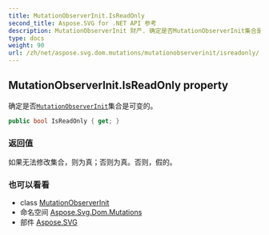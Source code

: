 ```yaml
---
title: MutationObserverInit.IsReadOnly
second_title: Aspose.SVG for .NET API 参考
description: MutationObserverInit 财产. 确定是否MutationObserverInit集合是可变的
type: docs
weight: 90
url: /zh/net/aspose.svg.dom.mutations/mutationobserverinit/isreadonly/
---
```

## MutationObserverInit.IsReadOnly property

确定是否[`MutationObserverInit`](../)集合是可变的。

```csharp
public bool IsReadOnly { get; }
```

### 返回值

如果无法修改集合，则为真；否则为真。否则，假的。

### 也可以看看

* class [MutationObserverInit](../)
* 命名空间 [Aspose.Svg.Dom.Mutations](../../mutationobserverinit/)
* 部件 [Aspose.SVG](../../../)


